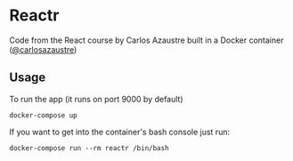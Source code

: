 # Reactr
Code from the React course by Carlos Azaustre built in a Docker container ([@carlosazaustre](http://twitter.com/carlosazaustre))

## Usage
To run the app (it runs on port 9000 by default)
```
docker-compose up
```
If you want to get into the container's bash console just run:
```
docker-compose run --rm reactr /bin/bash
```
